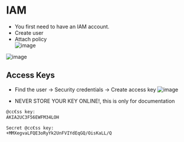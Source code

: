 

# IAM
- You first need to have an IAM account.
- Create user
- Attach policy  
![image](https://github.com/Keeriiim/Vagrant/assets/117115289/b8f2f9f5-d509-4465-bc84-f266752a72b3)

![image](https://github.com/Keeriiim/Vagrant/assets/117115289/c501ad87-50e2-4651-bcb1-924dcaae7f13)

## Access Keys
- Find the user -> Security credentials -> Create access key
![image](https://github.com/Keeriiim/Vagrant/assets/117115289/7d48a67b-cace-4eb2-ab7d-3336c867c184)

- NEVER STORE YOUR KEY ONLINE!, this is only for documentation
```bash
@cc€ss key:
AKIA2UC3F56EWFM34LOH

Secret @cc€ss key:
+MMXegvaLFQE3oRyYk2UnFVIYdEqGQ/OisKaLL/Q
```




